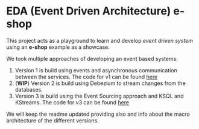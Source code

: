 # EDA (Event Driven Architecture) e-shop 

This project acts as a playground to learn and develop *event driven system* using an **e-shop** example as a showcase.

We took multiple approaches of developing an event based systems:

1) Version 1 is build using events and asynchronous communication between the services. The code for v1 can be found [here](https://github.com/arconsis/Eshop-EDA/tree/main/v1)
2) (**WIP**) Version 2 is build using Debezium to stream changes from the databases.
3) Version 3 is build using the Event Sourcing approach and KSQL and KStreams. The code for v3 can be found [here](https://github.com/arconsis/Eshop-EDA/tree/main/v3)

We will keep the readme updated providing also and info about the macro architecture of the different versions.
